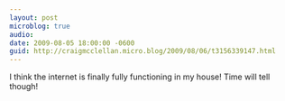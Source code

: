 ```yaml
---
layout: post
microblog: true
audio: 
date: 2009-08-05 18:00:00 -0600
guid: http://craigmcclellan.micro.blog/2009/08/06/t3156339147.html
---
```

I think the internet is finally fully functioning in my house!  Time will tell though!
